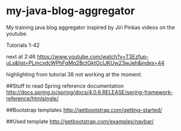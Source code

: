 my-java-blog-aggregator
=======================

My training java blog aggregator inspired by Jiri Pinkas videos on the youtube.

Tutorials 1-42

next at 2:46
https://www.youtube.com/watch?v=T3Ezfup-uLs&list=PLmcxdcWPhFqMq2BctGktOcIJKUw23wJeh&index=44

highlighting from tutorial 38 not working at the moment.

##Stuff to read
Spring reference documentation
    http://docs.spring.io/spring/docs/4.0.6.RELEASE/spring-framework-reference/htmlsingle/
    
##Bootstrap templates
    http://getbootstrap.com/getting-started/
    
##Used template
    http://getbootstrap.com/examples/navbar/

